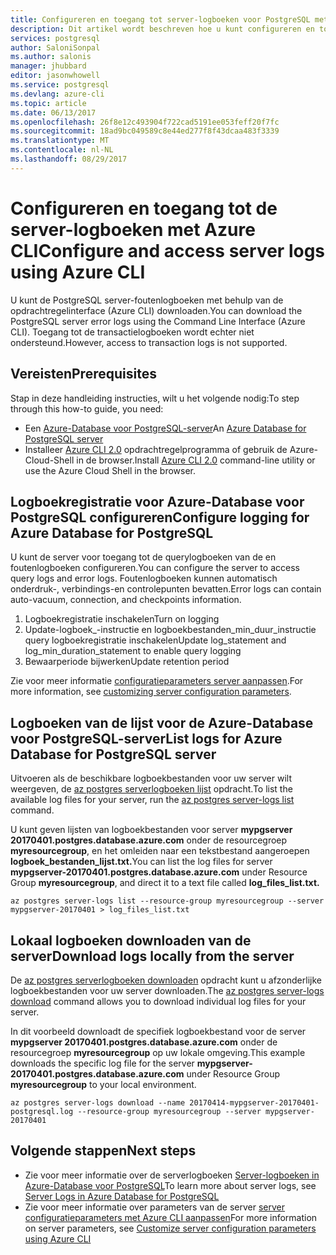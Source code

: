 ```yaml
---
title: Configureren en toegang tot server-logboeken voor PostgreSQL met Azure CLI | Microsoft Docs
description: Dit artikel wordt beschreven hoe u kunt configureren en toegang tot de server-Logboeken in Azure-Database voor PostgreSQL via Azure CLI-opdrachtregel.
services: postgresql
author: SaloniSonpal
ms.author: salonis
manager: jhubbard
editor: jasonwhowell
ms.service: postgresql
ms.devlang: azure-cli
ms.topic: article
ms.date: 06/13/2017
ms.openlocfilehash: 26f8e12c493904f722cad5191ee053feff20f7fc
ms.sourcegitcommit: 18ad9bc049589c8e44ed277f8f43dcaa483f3339
ms.translationtype: MT
ms.contentlocale: nl-NL
ms.lasthandoff: 08/29/2017
---
```

# <a name="configure-and-access-server-logs-using-azure-cli"></a><span data-ttu-id="acf35-103">Configureren en toegang tot de server-logboeken met Azure CLI</span><span class="sxs-lookup"><span data-stu-id="acf35-103">Configure and access server logs using Azure CLI</span></span>
<span data-ttu-id="acf35-104">U kunt de PostgreSQL server-foutenlogboeken met behulp van de opdrachtregelinterface (Azure CLI) downloaden.</span><span class="sxs-lookup"><span data-stu-id="acf35-104">You can download the PostgreSQL server error logs using the Command Line Interface (Azure CLI).</span></span> <span data-ttu-id="acf35-105">Toegang tot de transactielogboeken wordt echter niet ondersteund.</span><span class="sxs-lookup"><span data-stu-id="acf35-105">However, access to transaction logs is not supported.</span></span> 

## <a name="prerequisites"></a><span data-ttu-id="acf35-106">Vereisten</span><span class="sxs-lookup"><span data-stu-id="acf35-106">Prerequisites</span></span>
<span data-ttu-id="acf35-107">Stap in deze handleiding instructies, wilt u het volgende nodig:</span><span class="sxs-lookup"><span data-stu-id="acf35-107">To step through this how-to guide, you need:</span></span>
- <span data-ttu-id="acf35-108">Een [Azure-Database voor PostgreSQL-server](quickstart-create-server-database-azure-cli.md)</span><span class="sxs-lookup"><span data-stu-id="acf35-108">An [Azure Database for PostgreSQL server](quickstart-create-server-database-azure-cli.md)</span></span>
- <span data-ttu-id="acf35-109">Installeer [Azure CLI 2.0](/cli/azure/install-azure-cli) opdrachtregelprogramma of gebruik de Azure-Cloud-Shell in de browser.</span><span class="sxs-lookup"><span data-stu-id="acf35-109">Install [Azure CLI 2.0](/cli/azure/install-azure-cli) command-line utility or use the Azure Cloud Shell in the browser.</span></span>

## <a name="configure-logging-for-azure-database-for-postgresql"></a><span data-ttu-id="acf35-110">Logboekregistratie voor Azure-Database voor PostgreSQL configureren</span><span class="sxs-lookup"><span data-stu-id="acf35-110">Configure logging for Azure Database for PostgreSQL</span></span>
<span data-ttu-id="acf35-111">U kunt de server voor toegang tot de querylogboeken van de en foutenlogboeken configureren.</span><span class="sxs-lookup"><span data-stu-id="acf35-111">You can configure the server to access query logs and error logs.</span></span> <span data-ttu-id="acf35-112">Foutenlogboeken kunnen automatisch onderdruk-, verbindings-en controlepunten bevatten.</span><span class="sxs-lookup"><span data-stu-id="acf35-112">Error logs can contain auto-vacuum, connection, and checkpoints information.</span></span>
1. <span data-ttu-id="acf35-113">Logboekregistratie inschakelen</span><span class="sxs-lookup"><span data-stu-id="acf35-113">Turn on logging</span></span>
2. <span data-ttu-id="acf35-114">Update-logboek\_-instructie en logboekbestanden\_min\_duur\_instructie query logboekregistratie inschakelen</span><span class="sxs-lookup"><span data-stu-id="acf35-114">Update log\_statement and log\_min\_duration\_statement to enable query logging</span></span>
3. <span data-ttu-id="acf35-115">Bewaarperiode bijwerken</span><span class="sxs-lookup"><span data-stu-id="acf35-115">Update retention period</span></span>

<span data-ttu-id="acf35-116">Zie voor meer informatie [configuratieparameters server aanpassen](howto-configure-server-parameters-using-cli.md).</span><span class="sxs-lookup"><span data-stu-id="acf35-116">For more information, see [customizing server configuration parameters](howto-configure-server-parameters-using-cli.md).</span></span>

## <a name="list-logs-for-azure-database-for-postgresql-server"></a><span data-ttu-id="acf35-117">Logboeken van de lijst voor de Azure-Database voor PostgreSQL-server</span><span class="sxs-lookup"><span data-stu-id="acf35-117">List logs for Azure Database for PostgreSQL server</span></span>
<span data-ttu-id="acf35-118">Uitvoeren als de beschikbare logboekbestanden voor uw server wilt weergeven, de [az postgres serverlogboeken lijst](/cli/azure/postgres/server-logs#list) opdracht.</span><span class="sxs-lookup"><span data-stu-id="acf35-118">To list the available log files for your server, run the [az postgres server-logs list](/cli/azure/postgres/server-logs#list) command.</span></span>

<span data-ttu-id="acf35-119">U kunt geven lijsten van logboekbestanden voor server **mypgserver 20170401.postgres.database.azure.com** onder de resourcegroep **myresourcegroup**, en het omleiden naar een tekstbestand aangeroepen **logboek\_bestanden\_lijst.txt.**</span><span class="sxs-lookup"><span data-stu-id="acf35-119">You can list the log files for server **mypgserver-20170401.postgres.database.azure.com** under Resource Group **myresourcegroup**, and direct it to a text file called **log\_files\_list.txt.**</span></span>
```azurecli-interactive
az postgres server-logs list --resource-group myresourcegroup --server mypgserver-20170401 > log_files_list.txt
```
## <a name="download-logs-locally-from-the-server"></a><span data-ttu-id="acf35-120">Lokaal logboeken downloaden van de server</span><span class="sxs-lookup"><span data-stu-id="acf35-120">Download logs locally from the server</span></span>
<span data-ttu-id="acf35-121">De [az postgres serverlogboeken downloaden](/cli/azure/postgres/server-logs#download) opdracht kunt u afzonderlijke logboekbestanden voor uw server downloaden.</span><span class="sxs-lookup"><span data-stu-id="acf35-121">The [az postgres server-logs download](/cli/azure/postgres/server-logs#download) command allows you to download individual log files for your server.</span></span> 

<span data-ttu-id="acf35-122">In dit voorbeeld downloadt de specifiek logboekbestand voor de server **mypgserver 20170401.postgres.database.azure.com** onder de resourcegroep **myresourcegroup** op uw lokale omgeving.</span><span class="sxs-lookup"><span data-stu-id="acf35-122">This example downloads the specific log file for the server **mypgserver-20170401.postgres.database.azure.com** under Resource Group **myresourcegroup** to your local environment.</span></span>
```azurecli-interactive
az postgres server-logs download --name 20170414-mypgserver-20170401-postgresql.log --resource-group myresourcegroup --server mypgserver-20170401
```
## <a name="next-steps"></a><span data-ttu-id="acf35-123">Volgende stappen</span><span class="sxs-lookup"><span data-stu-id="acf35-123">Next steps</span></span>
- <span data-ttu-id="acf35-124">Zie voor meer informatie over de serverlogboeken [Server-logboeken in Azure-Database voor PostgreSQL](concepts-server-logs.md)</span><span class="sxs-lookup"><span data-stu-id="acf35-124">To learn more about server logs, see [Server Logs in Azure Database for PostgreSQL](concepts-server-logs.md)</span></span>
- <span data-ttu-id="acf35-125">Zie voor meer informatie over parameters van de server [server configuratieparameters met Azure CLI aanpassen](howto-configure-server-parameters-using-cli.md)</span><span class="sxs-lookup"><span data-stu-id="acf35-125">For more information on server parameters, see [Customize server configuration parameters using Azure CLI](howto-configure-server-parameters-using-cli.md)</span></span>
